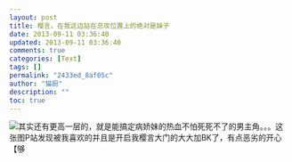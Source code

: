 ```yaml
---
layout: post
title: 樱言。在我这边站在总攻位置上的绝对是妹子
date: 2013-09-11 03:36:40
updated: 2013-09-11 03:36:40
comments: true
categories: [Text]
tags: []
permalink: "2433ed_8af05c"
author: "猫厨"
description: ""
toc: true
---
```


<p><img src="https://imglf2.ph.126.net/W725X71x6tFVpIvslEI5pA==/6597270977285710814.jpg"   border="0"   hspace="0"   vspace="0"   smallsrc="https://imglf1.ph.126.net/sMLSxZ_aeVhgWh5pOtLFhA==/1461136604205024601.jpg"   />其实还有更高一层的，就是能搞定病娇妹的热血不怕死死不了的男主角。。。这张图P站发现被我喜欢的并且是开启我樱言大门的大大加BK了，有点恶劣的开心【够<br /></p>